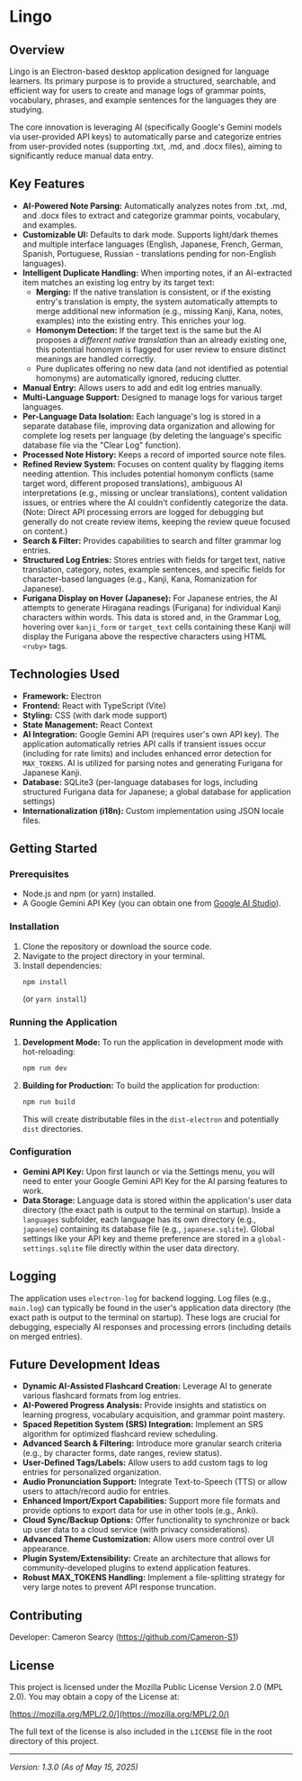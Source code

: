 # Lingo

## Overview

Lingo is an Electron-based desktop application designed for language learners. Its primary purpose is to provide a structured, searchable, and efficient way for users to create and manage logs of grammar points, vocabulary, phrases, and example sentences for the languages they are studying.

The core innovation is leveraging AI (specifically Google's Gemini models via user-provided API keys) to automatically parse and categorize entries from user-provided notes (supporting .txt, .md, and .docx files), aiming to significantly reduce manual data entry.

## Key Features

*   **AI-Powered Note Parsing:** Automatically analyzes notes from .txt, .md, and .docx files to extract and categorize grammar points, vocabulary, and examples.
*   **Customizable UI:** Defaults to dark mode. Supports light/dark themes and multiple interface languages (English, Japanese, French, German, Spanish, Portuguese, Russian - translations pending for non-English languages).
*   **Intelligent Duplicate Handling:** When importing notes, if an AI-extracted item matches an existing log entry by its target text:
    *   **Merging:** If the native translation is consistent, or if the existing entry's translation is empty, the system automatically attempts to merge additional new information (e.g., missing Kanji, Kana, notes, examples) into the existing entry. This enriches your log.
    *   **Homonym Detection:** If the target text is the same but the AI proposes a *different native translation* than an already existing one, this potential homonym is flagged for user review to ensure distinct meanings are handled correctly.
    *   Pure duplicates offering no new data (and not identified as potential homonyms) are automatically ignored, reducing clutter.
*   **Manual Entry:** Allows users to add and edit log entries manually.
*   **Multi-Language Support:** Designed to manage logs for various target languages.
*   **Per-Language Data Isolation:** Each language's log is stored in a separate database file, improving data organization and allowing for complete log resets per language (by deleting the language's specific database file via the "Clear Log" function).
*   **Processed Note History:** Keeps a record of imported source note files.
*   **Refined Review System:** Focuses on content quality by flagging items needing attention. This includes potential homonym conflicts (same target word, different proposed translations), ambiguous AI interpretations (e.g., missing or unclear translations), content validation issues, or entries where the AI couldn't confidently categorize the data. (Note: Direct API processing errors are logged for debugging but generally do not create review items, keeping the review queue focused on content.)
*   **Search & Filter:** Provides capabilities to search and filter grammar log entries.
*   **Structured Log Entries:** Stores entries with fields for target text, native translation, category, notes, example sentences, and specific fields for character-based languages (e.g., Kanji, Kana, Romanization for Japanese).
*   **Furigana Display on Hover (Japanese):** For Japanese entries, the AI attempts to generate Hiragana readings (Furigana) for individual Kanji characters within words. This data is stored and, in the Grammar Log, hovering over `kanji_form` or `target_text` cells containing these Kanji will display the Furigana above the respective characters using HTML `<ruby>` tags.

## Technologies Used

*   **Framework:** Electron
*   **Frontend:** React with TypeScript (Vite)
*   **Styling:** CSS (with dark mode support)
*   **State Management:** React Context
*   **AI Integration:** Google Gemini API (requires user's own API key). The application automatically retries API calls if transient issues occur (including for rate limits) and includes enhanced error detection for `MAX_TOKENS`. AI is utilized for parsing notes and generating Furigana for Japanese Kanji.
*   **Database:** SQLite3 (per-language databases for logs, including structured Furigana data for Japanese; a global database for application settings)
*   **Internationalization (i18n):** Custom implementation using JSON locale files.

## Getting Started

### Prerequisites

*   Node.js and npm (or yarn) installed.
*   A Google Gemini API Key (you can obtain one from [Google AI Studio](https://aistudio.google.com/app/apikey)).

### Installation

1.  Clone the repository or download the source code.
2.  Navigate to the project directory in your terminal.
3.  Install dependencies:
    ```bash
    npm install
    ```
    (or `yarn install`)

### Running the Application

1.  **Development Mode:**
    To run the application in development mode with hot-reloading:
    ```bash
    npm run dev
    ```
2.  **Building for Production:**
    To build the application for production:
    ```bash
    npm run build
    ```
    This will create distributable files in the `dist-electron` and potentially `dist` directories.

### Configuration

*   **Gemini API Key:** Upon first launch or via the Settings menu, you will need to enter your Google Gemini API Key for the AI parsing features to work.
*   **Data Storage:** Language data is stored within the application's user data directory (the exact path is output to the terminal on startup). Inside a `languages` subfolder, each language has its own directory (e.g., `japanese`) containing its database file (e.g., `japanese.sqlite`). Global settings like your API key and theme preference are stored in a `global-settings.sqlite` file directly within the user data directory.

## Logging

The application uses `electron-log` for backend logging. Log files (e.g., `main.log`) can typically be found in the user's application data directory (the exact path is output to the terminal on startup). These logs are crucial for debugging, especially AI responses and processing errors (including details on merged entries).

## Future Development Ideas

*   **Dynamic AI-Assisted Flashcard Creation:** Leverage AI to generate various flashcard formats from log entries.
*   **AI-Powered Progress Analysis:** Provide insights and statistics on learning progress, vocabulary acquisition, and grammar point mastery.
*   **Spaced Repetition System (SRS) Integration:** Implement an SRS algorithm for optimized flashcard review scheduling.
*   **Advanced Search & Filtering:** Introduce more granular search criteria (e.g., by character forms, date ranges, review status).
*   **User-Defined Tags/Labels:** Allow users to add custom tags to log entries for personalized organization.
*   **Audio Pronunciation Support:** Integrate Text-to-Speech (TTS) or allow users to attach/record audio for entries.
*   **Enhanced Import/Export Capabilities:** Support more file formats and provide options to export data for use in other tools (e.g., Anki).
*   **Cloud Sync/Backup Options:** Offer functionality to synchronize or back up user data to a cloud service (with privacy considerations).
*   **Advanced Theme Customization:** Allow users more control over UI appearance.
*   **Plugin System/Extensibility:** Create an architecture that allows for community-developed plugins to extend application features.
*   **Robust MAX_TOKENS Handling:** Implement a file-splitting strategy for very large notes to prevent API response truncation.

## Contributing

Developer: Cameron Searcy (https://github.com/Cameron-S1)

## License

This project is licensed under the Mozilla Public License Version 2.0 (MPL 2.0). You may obtain a copy of the License at:

[https://mozilla.org/MPL/2.0/](https://mozilla.org/MPL/2.0/)

The full text of the license is also included in the `LICENSE` file in the root directory of this project.

---
*Version: 1.3.0 (As of May 15, 2025)*